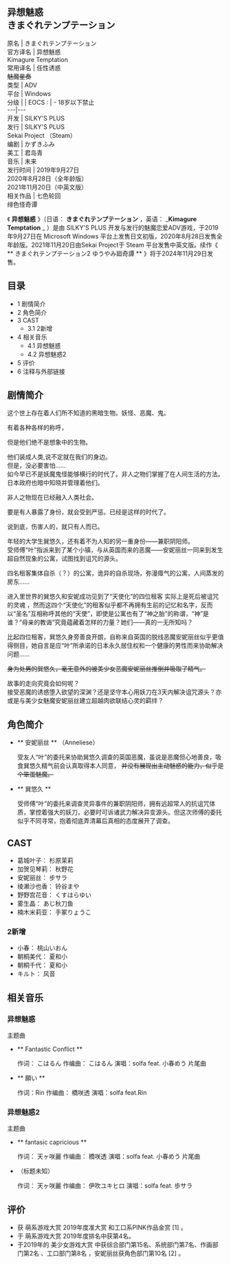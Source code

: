 异想魅惑  
きまぐれテンプテーション  
---  
原名  |  きまぐれテンプテーション   
官方译名  |  异想魅惑   
Kimagure Temptation  
常用译名  |  任性诱惑   
~~魅魔星奏~~  
类型  |  ADV   
平台  |  Windows   
分级  |  |  EOCS  :  |  \- 18岁以下禁止   
---|---  
开发  |  SILKY'S PLUS   
发行  |  SILKY'S PLUS   
Sekai Project  （Steam）  
编剧  |  かずきふみ   
美工  |  君岛青   
音乐  |  未来   
发行时间  |  2019年9月27日   
2020年8月28日（全年龄版）  
2021年11月20日（中英文版）  
相关作品  |  七色轮回    
绯色怪奇谭  
  
《 **异想魅惑** 》（日语：  **きまぐれテンプテーション** ，英语：  _**Kimagure Temptation** _ ）是由
SILKY'S PLUS  开发与发行的魅魔恋爱ADV游戏，于2019年9月27日在  Microsoft Windows
平台上发售日文初版，2020年8月28日发售全年龄版。2021年11月20日由Sekai Project于  Steam  平台发售中英文版。续作《 **
きまぐれテンプテーション2 ゆうやみ廻奇譚  ** 》将于2024年11月29日发售。

##  目录

  * 1  剧情简介 
  * 2  角色简介 
  * 3  CAST 
    * 3.1  2新增 
  * 4  相关音乐 
    * 4.1  异想魅惑 
    * 4.2  异想魅惑2 
  * 5  评价 
  * 6  注释与外部链接 

##  剧情简介

这个世上存在着人们所不知道的黑暗生物。妖怪、恶魔、鬼。

有着各种各样的称呼，

但是他们绝不是想象中的生物。

他们装成人类,说不定就在我们的身边。  
但是，没必要害怕……  
如今早已不是妖魔鬼怪能够横行的时代了。非人之物们掌握了在人间生活的方法。日本政府也暗中知晓并管理着他们。

非人之物现在已经融入人类社会。

要是有人暴露了身份，就会受到严惩。已经是这样的时代了。

说到底，伤害人的，就只有人而已。

年轻的大学生巽悠久，还有着不为人知的另一重身份——兼职阴阳师。  
受师傅“叶”指派来到了某个小镇，与从英国而来的恶魔——安妮丽丝一同来到发生超自然现象的公寓，试图找到诅咒的源头。

四名租客集体自杀（？）的公寓，诡异的自杀现场，弥漫瘴气的公寓，人间蒸发的房东……

进入里世界的巽悠久和安妮成功见到了“天使化”的四位租客  实际上是死后被诅咒的灵魂
，然而这四个“天使化”的租客似乎都不再拥有生前的记忆和名字，反而以“圣名”互相称呼其他的“天使”，即使是公寓也有了“神之胎”的称谓，“神”是谁？“母亲的教诲”究竟蕴藏着怎样的力量？她们——真的一无所知吗？

比起四位租客，巽悠久身旁善良开朗，自称来自英国的脱线恶魔安妮丽丝似乎更值得侧目，她自言是应“叶”所承诺的日本永久居住权和一个健康的男性而来协助解决问题……

~~身为处男的巽悠久，毫无意外的被美少女恶魔安妮丽丝推倒并吸取了精气。~~

故事的走向究竟会如何呢？  
接受恶魔的诱惑堕入欲望的深渊？还是坚守本心用妖刀在3天内解决诅咒源头？亦或是与美少女魅魔安妮丽丝建立超越肉欲联结心灵的羁绊？

##  角色简介

  * ** 安妮丽丝  ** （Anneliese） 

     受友人“叶”的委托来协助巽悠久调查的英国恶魔，虽说是恶魔但心地善良，吸食巽悠久精气前会认真取得本人同意， ~~并没有展现出主动魅惑的能力，似乎是个笨蛋魅魔。~~

  * ** 巽悠久  **

     受师傅“叶”的委托来调查灵异事件的兼职阴阳师，拥有远超常人的抗诅咒体质，掌控着强大的妖刀，必要时可诉诸武力解决异变源头。但这次师傅的委托似乎不同寻常，抱着彻底弄清幕后真相的态度展开了调查。 

##  CAST

  * 葛城叶子：  杉原茉莉 
  * 加贺见琴莉：  秋野花 
  * 安妮丽丝：  步サラ 
  * 绫濑沙也香：  铃谷まや 
  * 野野宫花音：  くすはらゆい 
  * 雾生晶：  あじ秋刀鱼 
  * 楠木米莉亚：  手冢りょうこ 

###  2新增

  * 小春：  桃山いおん 
  * 朝桐美代：  夏和小 
  * 朝桐千代：  夏和小 
  * キルト：  风音 

##  相关音乐

###  异想魅惑

主题曲

  * ** Fantastic Conflict  **

     作词：  こはるん 
     作编曲：  こはるん 
     演唱：solfa feat.  小春めう 
片尾曲

  * ** 願い  **

     作词：Rin 
     作编曲：  橋咲透 
     演唱：solfa feat.Rin 

###  异想魅惑2

主题曲

  * ** fantasic capricious  **

     作词：  天ヶ咲麗 
     作编曲：  橋咲透 
     演唱：solfa feat.  小春めう 
片尾曲

  * （标题未知） 

     作词：  天ヶ咲麗 
     作编曲：  伊吹ユキヒロ 
     演唱：solfa feat.  歩サラ 

##  评价

  * 获  萌系游戏大赏  2019年度准大赏  和工口系PINK作品金赏  [1]  。 
  * 于  萌系游戏大赏  2019年度排名中获第4名。 
  * 于2019年的  美少女游戏大赏  中获综合部门第15名、系统部门第7名、作画部门第2名  、工口部门第8名  ，安妮丽丝获角色部门第10名  [2]  。 